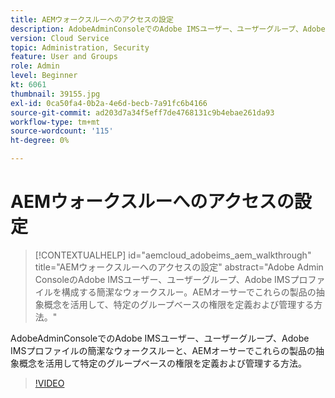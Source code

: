 ```yaml
---
title: AEMウォークスルーへのアクセスの設定
description: AdobeAdminConsoleでのAdobe IMSユーザー、ユーザーグループ、Adobe IMSプロファイルの簡潔なウォークスルーと、AEMオーサーでこれらの製品の抽象概念を活用して特定のグループベースの権限を定義および管理する方法。
version: Cloud Service
topic: Administration, Security
feature: User and Groups
role: Admin
level: Beginner
kt: 6061
thumbnail: 39155.jpg
exl-id: 0ca50fa4-0b2a-4e6d-becb-7a91fc6b4166
source-git-commit: ad203d7a34f5eff7de4768131c9b4ebae261da93
workflow-type: tm+mt
source-wordcount: '115'
ht-degree: 0%

---
```


# AEMウォークスルーへのアクセスの設定

>[!CONTEXTUALHELP]
>id="aemcloud_adobeims_aem_walkthrough"
>title="AEMウォークスルーへのアクセスの設定"
>abstract="Adobe Admin ConsoleのAdobe IMSユーザー、ユーザーグループ、Adobe IMSプロファイルを構成する簡潔なウォークスルー。AEMオーサーでこれらの製品の抽象概念を活用して、特定のグループベースの権限を定義および管理する方法。"

AdobeAdminConsoleでのAdobe IMSユーザー、ユーザーグループ、Adobe IMSプロファイルの簡潔なウォークスルーと、AEMオーサーでこれらの製品の抽象概念を活用して特定のグループベースの権限を定義および管理する方法。

>[!VIDEO](https://video.tv.adobe.com/v/39155/?quality=12&learn=on)
